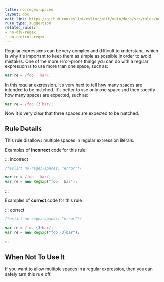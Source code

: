 ```yaml
---
title: no-regex-spaces
layout: doc
edit_link: https://github.com/eslint/eslint/edit/main/docs/src/rules/no-regex-spaces.md
rule_type: suggestion
related_rules:
- no-div-regex
- no-control-regex
---
```


<!--RECOMMENDED-->

<!--FIXABLE-->

Regular expressions can be very complex and difficult to understand, which is why it's important to keep them as simple as possible in order to avoid mistakes. One of the more error-prone things you can do with a regular expression is to use more than one space, such as:

```js
var re = /foo   bar/;
```

In this regular expression, it's very hard to tell how many spaces are intended to be matched. It's better to use only one space and then specify how many spaces are expected, such as:

```js
var re = /foo {3}bar/;
```

Now it is very clear that three spaces are expected to be matched.

## Rule Details

This rule disallows multiple spaces in regular expression literals.

Examples of **incorrect** code for this rule:

::: incorrect

```js
/*eslint no-regex-spaces: "error"*/

var re = /foo   bar/;
var re = new RegExp("foo   bar");
```

:::

Examples of **correct** code for this rule:

::: correct

```js
/*eslint no-regex-spaces: "error"*/

var re = /foo {3}bar/;
var re = new RegExp("foo {3}bar");
```

:::

## When Not To Use It

If you want to allow multiple spaces in a regular expression, then you can safely turn this rule off.
